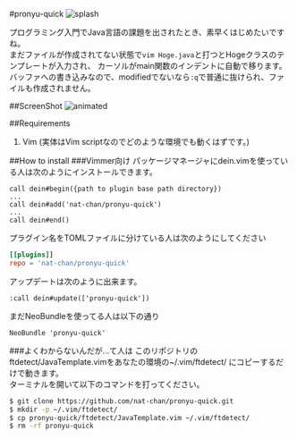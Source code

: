 #pronyu-quick
![splash](https://github.com/nat-chan/pronyu-quick/wiki/splash50.png)

プログラミング入門でJava言語の課題を出されたとき、素早くはじめたいですね。  
まだファイルが作成されてない状態で`vim Hoge.java`と打つとHogeクラスのテンプレートが入力され、
カーソルがmain関数のインデントに自動で移ります。  
バッファへの書き込みなので、modifiedでないなら`:q`で普通に抜けられ、ファイルも作成されません。

##ScreenShot
![animated](https://github.com/nat-chan/pronyu-quick/wiki/animated.gif)

##Requirements
1. Vim (実体はVim scriptなのでどのような環境でも動くはずです。)

##How to install
###Vimmer向け
パッケージマネージャにdein.vimを使っている人は次のようにインストールできます。
```vim:~/.vimrc
call dein#begin({path to plugin base path directory})
...
call dein#add('nat-chan/pronyu-quick')
...
call dein#end()
```
プラグイン名をTOMLファイルに分けている人は次のようにしてください
```toml:~/.vim/rc/dein.toml
[[plugins]]
repo = 'nat-chan/pronyu-quick'
```
アップデートは次のように出来ます。
```vim
:call dein#update(['pronyu-quick'])
```
まだNeoBundleを使ってる人は以下の通り
```vim:~/.vimrc
NeoBundle 'pronyu-quick'
```

###よくわからないんだが...て人は
このリポジトリのftdetect/JavaTemplate.vimをあなたの環境の~/.vim/ftdetect/
にコピーするだけで動きます。  
ターミナルを開いて以下のコマンドを打ってください。
```bash
$ git clone https://github.com/nat-chan/pronyu-quick.git
$ mkdir -p ~/.vim/ftdetect/
$ cp pronyu-quick/ftdetect/JavaTemplate.vim ~/.vim/ftdetect/
$ rm -rf pronyu-quick
```
